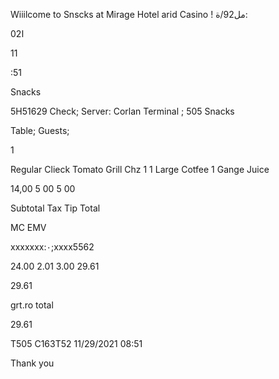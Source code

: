 Wiiilcome  to Snscks
at Mirage Hotel  arid  Casino
!
مل92/ة:

ا02

11

:51

Snacks

5Η51629
Check;
Server:  Corlan
Terminal ;  505
Snacks

Table;
Guests;

1

Regular  Clieck
 Tomato  Grill  Chz
1
1
 Large  Cotfee
1  Gange  Juice

14,00
5 00
5 00

Subtotal
Tax
Tip
Total

MC  EMV

xxxxxxx:٠;xxxx5562

24.00
2.01
3.00
29.61

29.61

grt.ro  total

29.61

Τ505  C163T52  11/29/2021  08:51

Thank  you

